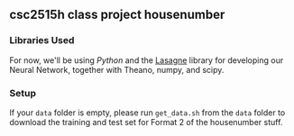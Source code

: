 ## csc2515h class project housenumber


### Libraries Used
For now, we'll be using _Python_ and the
[Lasagne](https://github.com/benanne/Lasagne) library for developing our Neural
Network, together with Theano, numpy, and scipy.

### Setup
If your `data` folder is empty, please run `get_data.sh` from the `data` folder
to download the training and test set for Format 2 of the housenumber stuff.
